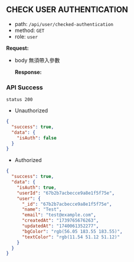 ## CHECK USER AUTHENTICATION

- path: `/api/user/checked-authentication`
- method: `GET`
- role: `user`

**Request:**

- body 無須帶入參數

  **Response:**

### API Success

`status 200`

- Unauthorized

```json
{
  "success": true,
  "data": {
    "isAuth": false
  }
}
```

- Authorized

```json
{
  "success": true,
  "data": {
    "isAuth": true,
    "userId": "67b2b7acbecce9a8e1f5f75e",
    "user": {
      "_id": "67b2b7acbecce9a8e1f5f75e",
      "name": "Test",
      "email": "test@example.com",
      "createdAt": "1739765676263",
      "updatedAt": "1740061352277",
      "bgColor": "rgb(56.05 183.55 183.55)",
      "textColor": "rgb(11.54 51.12 51.12)"
    }
  }
}
```
